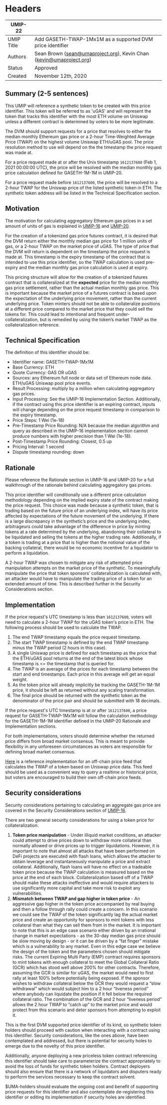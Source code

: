 # Headers
| UMIP-22     |                                                                                                                                          |
|------------|------------------------------------------------------------------------------------------------------------------------------------------|
| UMIP Title | Add GASETH-TWAP-1Mx1M as a supported DVM price identifier                                                                                                 |
| Authors    | Sean Brown (sean@umaproject.org), Kevin Chan (kevin@umaproject.org)
| Status     | Approved                                                                                                                                   |
| Created    | November 12th, 2020                                                                                                                              |

## Summary (2-5 sentences)
This UMIP will reference a synthetic token to be created with this price identifier. This token will be referred to as 'uGAS' and will represent the token that tracks this identifier with the most ETH volume on Uniswap unless a different contract is determined by voters to be more legitimate.

The DVM should support requests for a price that resolves to either the median monthly Ethereum gas price or a 2-hour Time-Weighted Average Price (TWAP) on the highest volume Uniswap ETH/uGAS pool. The price resolution method to use will depend on the the timestamp the price request was made at.

For a price request made at or after the Unix timestamp `1612137600` (Feb 1, 2021 00:00:00 UTC), the price will be resolved with the median monthly gas price calculation defined for GASETH-1M-1M in UMIP-20.

For a price request made before `1612137600`, the price will be resolved to a 2-hour TWAP for the Uniswap price of the listed synthetic token in ETH. The synthetic token address will be listed in the Technical Specification section.

## Motivation
The motivation for calculating aggregatory Ethereum gas prices in a set amount of units of gas is explained in [UMIP-16](https://github.com/UMAprotocol/UMIPs/blob/master/UMIPs/umip-16.md) and [UMIP-20](https://github.com/UMAprotocol/UMIPs/blob/master/UMIPs/umip-20.md).

For the creation of a tokenized gas price futures contract, it is desired that the DVM return either the monthly median gas price for 1 million units of gas, or a 2-hour TWAP on the market price of uGAS. The type of price that the DVM will return is dependent on the timestamp the price request is made at. This timestamp is the expiry timestamp of the contract that is intended to use this price identifier, so the TWAP calculation is used pre-expiry and the median monthly gas price calculation is used at expiry.

This pricing structure will allow for the creation of a tokenized futures contract that is collateralized at the **expected** price for the median monthly gas price settlement, rather than the actual median monthly gas price. This is important because the market price of a futures contract is based upon the expectation of the underlying price movement, rather than the current underlying price. Token minters should not be able to collateralize positions at a different price compared to the market price that they could sell the tokens for. This could lead to intentional and frequent under-collateralization, but is remedied by using the token’s market TWAP as the collateralization reference.

## Technical Specification

The definition of this identifier should be:
- Identifier name: GASETH-TWAP-1Mx1M
- Base Currency: ETH
- Quote Currency: GAS OR uGAS
- Sources: any Ethereum full node or data set of Ethereum node data. ETH/uGAS Uniswap pool price events. 
- Result Processing: multiply by a million when calculating aggregatory gas prices.
- Input Processing: See the UMIP-16 Implementation Section. Additionally, if the contract using this price identifier is an expiring contract, inputs will change depending on the price request timestamp in comparison to the expiry timestamp.
- Price Steps: 1 Wei (1e-18)
- Pre-Timestamp Price Rounding: N/A because the median algorithm and query as described in the UMIP-16 implementation section cannot produce numbers with higher precision than 1 Wei (1e-18). 
- Post-Timestamp Price Rounding: Closest, 0.5 up
- Pricing Interval: 1 second
- Dispute timestamp rounding: down

## Rationale

Please reference the Rationale section in UMIP-16 and UMIP-20 for a full walkthrough of the rationale behind calculating aggregatory gas prices.

This price identifier will conditionally use a different price calculation methodology depending on the implied expiry state of the contract making the price request. This choice was made because a synthetic token, that is trading based on the future price of an underlying index, will have its price affected by expectations of the future movement of the underlying. If there is a large discrepancy in the synthetic’s price and the underlying index, arbitrageurs could take advantage of the difference in price by minting tokens at a rate determined by the underlying, abandoning their collateral to be liquidated and selling the tokens at the higher trading rate. Additionally, if a token is trading at a price that is higher than the notional value of the backing collateral, there would be no economic incentive for a liquidator to perform a liquidation.

A 2-hour TWAP was chosen to mitigate any risk of attempted price manipulation attempts on the market price of the synthetic. To meaningfully manipulate the price that token sponsors’ collateralization is calculated with, an attacker would have to manipulate the trading price of a token for an extended amount of time. This is described further in the Security Considerations section. 

## Implementation

If the price request's UTC timestamp is less than `1612137600`, voters will need to calculate a 2-hour TWAP for the uGAS token's price in ETH. The following process should be used to calculate the TWAP.

1. The end TWAP timestamp equals the price request timestamp.
2. The start TWAP timestamp is defined by the end TWAP timestamp minus the TWAP period (2 hours in this case).
3. A single Uniswap price is defined for each timestamp as the price that the ETH/uGAS pool returns at the end of the latest block whose timestamp is <= the timestamp that is queried for.
4. The TWAP is an average of the prices for each timestamp between the start and end timestamps. Each price in this average will get an equal weight.
5. As the token price will already implicitly be tracking the GASETH-1M-1M price, it should be left as returned without any scaling transformation.
6. The final price should be returned with the synthetic token as the denominator of the price pair and should be submitted with 18 decimals.  

If the price request's UTC timestamp is at or after `1612137600`, a price request for GASETH-TWAP-1Mx1M will follow the calculation methodology for the GASETH-1M-1M identifier defined in the UMIP-20 Rationale and Implementation sections.

For both implementations, voters should determine whether the returned price differs from broad market consensus. This is meant to provide flexibility in any unforeseen circumstances as voters are responsible for defining broad market consensus.

[Here](https://github.com/UMAprotocol/protocol/blob/master/packages/financial-templates-lib/src/price-feed/UniswapPriceFeed.js) is a reference implementation for an off-chain price feed that calculates the TWAP of a token based on Uniswap price data. This feed should be used as a convenient way to query a realtime or historical price, but voters are encouraged to build their own off-chain price feeds.

## Security considerations

Security considerations pertaining to calculating an aggregate gas price are covered in the Security Considerations section of [UMIP-16](https://github.com/UMAprotocol/UMIPs/blob/master/UMIPs/umip-16.md).

There are two general security considerations for using a token price for collateralization.

1. **Token price manipulation** - Under illiquid market conditions, an attacker could attempt to drive prices down to withdraw more collateral than normally allowed or drive prices up to trigger liquidations.  However, it is important to note that almost all attacks that have been performed on DeFi projects are executed with flash loans, which allows the attacker to obtain leverage and instantaneously manipulate a price and extract collateral. Additionally, flash loans will have no effect on a tradeable token price because the TWAP calculation is measured based on the price at the end of each block. Collateralization based off of a TWAP should make these attacks ineffective and would require attackers to use significantly more capital and take more risk to exploit any vulnerabilities.
2. **Mismatch between TWAP and gap higher in token price** - An aggressive gap higher in the token price accompanied by real buying and then a follow through rally could create a concern.  In this scenario we could see the TWAP of the token significantly lag the actual market price and create an opportunity for sponsors to mint tokens with less collateral than what they can sell them from in the market.  It is important to note that this is an edge case scenario either driven by an irrational change in market expectations - as the 30-day median gas price should be slow moving by design - or it can be driven by a “fat finger” mistake which is a vulnerability to any market.  Even in this edge case we believe the design of the token and the parameters chosen should mitigate risks.  The current Expiring Multi Party (EMP) contract requires sponsors to mint tokens with enough collateral to meet the Global Collateral Ratio (GCR) which has stood well above 200% for other contracts.  Therefore, assuming the GCR is similar for uGAS, the market would need to first rally at least 100% before potentially being exposed.  If the sponsor wishes to withdraw collateral below the GCR  they would request a “slow withdrawal” which would subject him to a 2 hour “liveness period” where anybody can liquidate the position if it fell below the required collateral ratio.  The combination of the GCR and 2 hour “liveness period” allows the 2 hour TWAP to “catch up” to the market price and would protect from this scenario and deter sponsors from attempting to exploit it.

This is the first DVM supported price identifier of its kind, so synthetic token holders should proceed with caution when interacting with a contract using this identifier. Security considerations, like the ones above, have been contemplated and addressed, but there is potential for security holes to emerge due to the novelty of this price identifier.

Additionally, anyone deploying a new priceless token contract referencing this identifier should take care to parameterize the contract appropriately to avoid the loss of funds for synthetic token holders. Contract deployers should also ensure that there is a network of liquidators and disputers ready to perform the services necessary to keep the contract solvent.

$UMA-holders should evaluate the ongoing cost and benefit of supporting price requests for this identifier and also contemplate de-registering this identifier or editing its implementation if security holes are identified.
